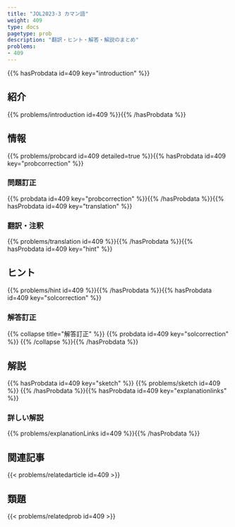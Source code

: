 ```yaml
---
title: "JOL2023-3 カマン語"
weight: 409
type: docs
pagetype: prob
description: "翻訳・ヒント・解答・解説のまとめ"
problems: 
- 409
---
```


{{% hasProbdata id=409 key="introduction" %}}

## 紹介

{{% problems/introduction id=409 %}}{{% /hasProbdata %}}

## 情報

{{% problems/probcard id=409 detailed=true %}}{{% hasProbdata id=409 key="probcorrection" %}}

### 問題訂正

{{% probdata id=409 key="probcorrection" %}}{{% /hasProbdata %}}{{% hasProbdata id=409 key="translation" %}}

### 翻訳・注釈

{{% problems/translation id=409 %}}{{% /hasProbdata %}}{{% hasProbdata id=409 key="hint" %}}

## ヒント

{{% problems/hint id=409 %}}{{% /hasProbdata %}}{{% hasProbdata id=409 key="solcorrection" %}}

### 解答訂正

{{% collapse title="解答訂正" %}}
{{% probdata id=409 key="solcorrection" %}}
{{% /collapse %}}{{% /hasProbdata %}}

## 解説

{{% hasProbdata id=409 key="sketch" %}}
{{% problems/sketch id=409 %}}
{{% /hasProbdata %}}{{% hasProbdata id=409 key="explanationlinks" %}}

### 詳しい解説

{{% problems/explanationLinks id=409 %}}{{% /hasProbdata %}}

## 関連記事

{{< problems/relatedarticle id=409 >}}

## 類題

{{< problems/relatedprob id=409 >}}
